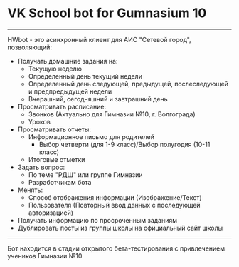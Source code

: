 # VK School bot for Gumnasium 10
____
HWbot - это асинхронный клиент для АИС "Сетевой город", позволяющий:
- Получать домашние задания на:
    - Текущую неделю
    - Определенный день текущий недели
    - Определенный день следующей, предыдущей, послеследующей и предпредыдущей недели
    - Вчерашний, сегодняшний и завтрашний день
- Просматривать расписание:
    - Звонков (Актуально для Гимназии №10, г. Волгограда)
    - Уроков
- Просматривать отчеты:
    - Информационное письмо для родителей
        - Выбор четверти (для 1-9 класс)/Выбор полугодия (10-11 класс)
    - Итоговые отметки
- Задать вопрос:
    - По теме "РДШ" или группе Гимназии
    - Разработчикам бота
- Менять:
    - Способ отображения информации (Изображение/Текст)
    - Пользователя (Повторный ввод данных с последующей авторизацией)
- Получать информацию по просроченным заданиям
- Дублировать посты из группы школы на официальный сайт школы

____

Бот находится в стадии открытого бета-тестирования с привлечением учеников Гимназии №10
